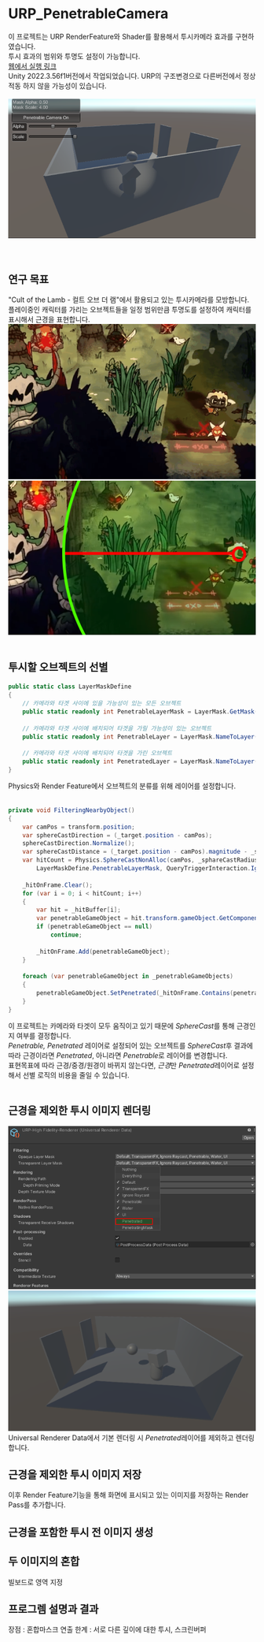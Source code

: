 # URP_PenetrableCamera

이 프로젝트는 URP RenderFeature와 Shader를 활용해서 투시카메라 효과를 구현하였습니다.<br>
투시 효과의 범위와 투명도 설정이 가능합니다.<br>
[웹에서 실행 링크](https://haiun.github.io/URP_PenetrableCamera_TEST/, "웹에서 실행") <br>
Unity 2022.3.56f1버전에서 작업되었습니다.
URP의 구조변경으로 다른버전에서 정상적동 하지 않을 가능성이 있습니다.<br>
<br>
<img src="https://raw.githubusercontent.com/haiun/URP_PenetrableCamera/refs/heads/main/ReadMeImage/main.png?row=true"/><br>
<br>
<br>
## 연구 목표
"Cult of the Lamb - 컬트 오브 더 램"에서 활용되고 있는 투시카메라를 모방합니다.<br>
플레이중인 캐릭터를 가리는 오브젝트들을 일정 범위만큼 투명도를 설정하여 캐릭터를 표시해서 근경을 표현합니다.<br>
<img src="https://github.com/haiun/URP_PenetrableCamera/blob/main/ReadMeImage/target.gif?raw=true"/>
<img src="https://github.com/haiun/URP_PenetrableCamera/blob/main/ReadMeImage/target_ex.png?raw=true"/>
<br>
<br>
## 투시할 오브젝트의 선별
```csharp
public static class LayerMaskDefine
{
    // 카메라와 타겟 사이에 있을 가능성이 있는 모든 오브젝트
    public static readonly int PenetrableLayerMask = LayerMask.GetMask("Penetrable", "Penetrated");
    
    // 카메라와 타겟 사이에 배치되어 타겟을 가릴 가능성이 있는 오브젝트
    public static readonly int PenetrableLayer = LayerMask.NameToLayer("Penetrable");
    
    // 카메라와 타겟 사이에 배치되어 타겟을 가린 오브젝트
    public static readonly int PenetratedLayer = LayerMask.NameToLayer("Penetrated");
}
```
Physics와 Render Feature에서 오브젝트의 분류를 위해 레이어를 설정합니다.<br>
<br>

```csharp
private void FilteringNearbyObject()
{
    var camPos = transform.position;
    var sphereCastDirection = (_target.position - camPos);
    sphereCastDirection.Normalize();
    var sphereCastDistance = (_target.position - camPos).magnitude - _sphareCastRadius;
    var hitCount = Physics.SphereCastNonAlloc(camPos, _sphareCastRadius, sphereCastDirection, _hitBuffer, sphereCastDistance,
        LayerMaskDefine.PenetrableLayerMask, QueryTriggerInteraction.Ignore);

    _hitOnFrame.Clear();
    for (var i = 0; i < hitCount; i++)
    {
        var hit = _hitBuffer[i];
        var penetrableGameObject = hit.transform.gameObject.GetComponent<PenetrableGameObject>();
        if (penetrableGameObject == null)
            continue;

        _hitOnFrame.Add(penetrableGameObject);
    }

    foreach (var penetrableGameObject in _penetrableGameObjects)
    {
        penetrableGameObject.SetPenetrated(_hitOnFrame.Contains(penetrableGameObject));
    }
}
```
이 프로젝트는 카메라와 타겟이 모두 움직이고 있기 때문에 *SphereCast*를 통해 근경인지 여부를 결정합니다.<br>
*Penetrable, Penetrated* 레이어로 설정되어 있는 오브젝트를 *SphereCast*후 결과에 따라 근경이라면 *Penetrated*, 아니라면 *Penetrable*로 레이어를 변경합니다.<br>
표현목표에 따라 근경/중경/원경이 바뀌지 않는다면, *근경*만 *Penetrated*레이어로 설정해서 선별 로직의 비용을 줄일 수 있습니다.<br>
<br>

## 근경을 제외한 투시 이미지 렌더링
<img src="https://github.com/haiun/URP_PenetrableCamera/blob/main/ReadMeImage/renderer1.png?raw=true"/><br>
<img src="https://github.com/haiun/URP_PenetrableCamera/blob/main/ReadMeImage/K-001.png?raw=true"/><br>
Universal Renderer Data에서 기본 렌더링 시 *Penetrated*레이어를 제외하고 렌더링 합니다.<br>

## 근경을 제외한 투시 이미지 저장
이후 Render Feature기능을 통해 화면에 표시되고 있는 이미지를 저장하는 Render Pass를 추가합니다.


## 근경을 포함한 투시 전 이미지 생성


## 두 이미지의 혼합
빌보드로 영역 지정

## 프로그렘 설명과 결과
장점 : 혼합마스크 연출
한계 : 서로 다른 깊이에 대한 투시, 스크린버퍼
